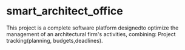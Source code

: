 # smart_architect_office
This project is a complete software platform designedto optimize the management of an architectural firm's activities, combining: Project tracking(planning, budgets,deadlines).
